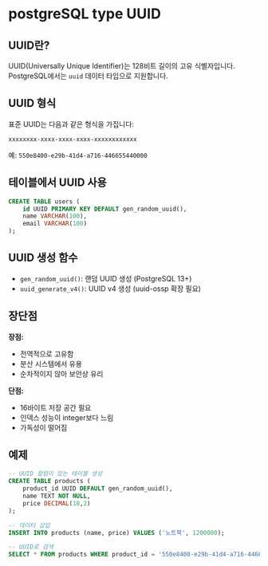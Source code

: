 # postgreSQL type UUID

## UUID란?

UUID(Universally Unique Identifier)는 128비트 길이의 고유 식별자입니다. PostgreSQL에서는 `uuid` 데이터 타입으로 지원합니다.

## UUID 형식

표준 UUID는 다음과 같은 형식을 가집니다:

```
xxxxxxxx-xxxx-xxxx-xxxx-xxxxxxxxxxxx
```

예: `550e8400-e29b-41d4-a716-446655440000`

## 테이블에서 UUID 사용

```sql
CREATE TABLE users (
    id UUID PRIMARY KEY DEFAULT gen_random_uuid(),
    name VARCHAR(100),
    email VARCHAR(100)
);
```

## UUID 생성 함수

- `gen_random_uuid()`: 랜덤 UUID 생성 (PostgreSQL 13+)
- `uuid_generate_v4()`: UUID v4 생성 (uuid-ossp 확장 필요)

## 장단점

**장점:**

- 전역적으로 고유함
- 분산 시스템에서 유용
- 순차적이지 않아 보안상 유리

**단점:**

- 16바이트 저장 공간 필요
- 인덱스 성능이 integer보다 느림
- 가독성이 떨어짐

## 예제

```sql
-- UUID 컬럼이 있는 테이블 생성
CREATE TABLE products (
    product_id UUID DEFAULT gen_random_uuid(),
    name TEXT NOT NULL,
    price DECIMAL(10,2)
);

-- 데이터 삽입
INSERT INTO products (name, price) VALUES ('노트북', 1200000);

-- UUID로 검색
SELECT * FROM products WHERE product_id = '550e8400-e29b-41d4-a716-446655440000';
```
